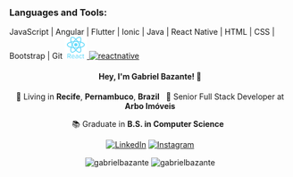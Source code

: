 
<p align="center">
  <h3 align="left">Languages and Tools:</h3>
  JavaScript | Angular | Flutter | Ionic | Java | React Native | HTML | CSS | Bootstrap | Git
  <a href="https://reactjs.org/" target="_blank" rel="noreferrer"> <img src="https://raw.githubusercontent.com/devicons/devicon/master/icons/react/react-original-wordmark.svg" alt="react" width="40" height="40"/> </a> <a href="https://reactnative.dev/" target="_blank" rel="noreferrer"> <img src="https://reactnative.dev/img/header_logo.svg" alt="reactnative" width="40" height="40"/> </a>
</p>

<h4 align="center">
  Hey, I'm Gabriel Bazante! 👋
</h4>
<p align="center">
  📌 Living in <b>Recife</b>, <b>Pernambuco</b>, <b>Brazil</b> &nbsp; 💼 Senior Full Stack Developer at <b>Arbo Imóveis</b>
</p>
<p align="center">
  📚 Graduate in <b>B.S. in Computer Science</b> &nbsp;
</p>


<div align="center">
  
[![LinkedIn](https://img.shields.io/badge/linkedin-%230077B5.svg?style=for-the-badge&logo=linkedin&logoColor=white)](https://www.linkedin.com/in/gabrielbazante/)
[![Instagram](https://img.shields.io/badge/Instagram-%23E4405F.svg?style=for-the-badge&logo=Instagram&logoColor=white)](https://www.instagram.com/gabrielbazante/)

</div>



<div align="center">
  
<img height="180em" align="center" src="https://github-readme-stats.vercel.app/api/top-langs?username=gabrielbazante&show_icons=true&theme=dracula&hide_border=true&locale=en&layout=compact" alt="gabrielbazante" />
<img height="180em" align="center" src="https://github-readme-stats.vercel.app/api?username=gabrielbazante&show_icons=true&theme=dracula&hide_border=true&locale=en" alt="gabrielbazante" />
  
</div>


